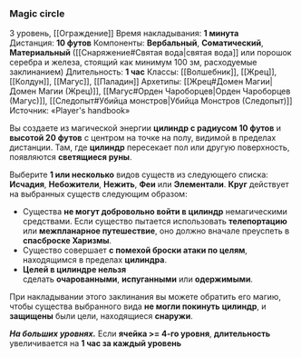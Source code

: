 ### Magic circle
3 уровень, [[Ограждение]]
Время накладывания: **1 минута**
Дистанция: **10 футов**
Компоненты: **Вербальный**, **Соматический**, **Материальный** ([[Снаряжение#Святая вода|святая вода]] или порошок серебра и железа, стоящий как минимум 100 зм, расходуемые заклинанием)
Длительность: **1 час**
Классы: [[Волшебник]], [[Жрец]], [[Колдун]], [[Магус]], [[Паладин]]
Архетипы: [[Жрец#Домен Магии|Домен Магии (Жрец)]], [[Магус#Орден Чароборцев|Орден Чароборцев (Магус)]], [[Следопыт#Убийца монстров|Убийца Монстров (Следопыт)]]
Источник: «Player's handbook»

Вы создаете из магической энергии **цилиндр с радиусом 10 футов** и **высотой 20 футов** с центром на точке на полу, видимой в пределах дистанции. Там, где **цилиндр** пересекает пол или другую поверхность, появляются **светящиеся руны**.

Выберите **1 или несколько** видов существ из следующего списка: **Исчадия**, **Небожители**, **Нежить**, **Феи** или **Элементали**. **Круг** действует на выбранных существ следующим образом:

- Существа **не могут добровольно войти в цилиндр** немагическими средствами. Если существо пытается использовать **телепортацию** или **межпланарное путешествие**, оно должно вначале преуспеть в **спасброске Харизмы**.
- Существо совершает **с помехой броски атаки по целям**, находящимся в пределах **цилиндра**.
- **Целей в цилиндре нельзя** сделать **очарованными**, **испуганными** или **одержимыми**.

При накладывании этого заклинания вы можете обратить его магию, чтобы существа выбранного вида **не могли покинуть цилиндр**, и **защищены** были цели, находящиеся **снаружи**.

**_На больших уровнях._** Если **ячейка >= 4-го уровня**, **длительность** увеличивается на **1 час за каждый уровень**